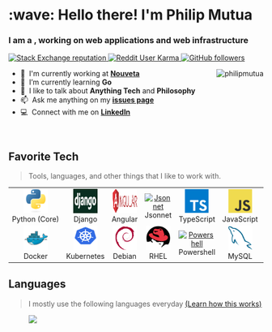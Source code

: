 <h1 align="left" id="philipmutua-title">:wave: Hello there! I'm Philip Mutua</h1>
<h3 align="left">I am a , working on web applications and web infrastructure</h3>

<p align="left">
  <a href="https://stackoverflow.com/users/8342189">
    <img alt="Stack Exchange reputation" src="https://img.shields.io/stackexchange/stackoverflow/r/8342189?color=orange&label=reputation&logo=stackoverflow">
  </a>
  <a href="https://reddit.com/u/pmutua">
    <img alt="Reddit User Karma" src="https://img.shields.io/reddit/user-karma/combined/pmutua?label=karma&logo=reddit">
  </a>
  <a href="https://github.com/pmutua?tab=followers">
    <img alt="GitHub followers" src="https://img.shields.io/github/followers/pmutua?color=green&logo=github">
  </a>
</p>

<a href="#philipmutua-title">
  <img src="https://github-readme-stats.vercel.app/api?username=pmutua&show_icons=true&count_private=true&include_all_commits=true" alt="philipmutua" align="right" />
</a>

- :office: &nbsp;I'm currently working at **[Nouveta]**
- :seedling: &nbsp;I’m currently learning **Go**
- :speech_balloon: &nbsp;I like to talk about **Anything Tech** and **Philosophy**
- :mailbox: &nbsp;Ask me anything on my **[issues page]**
- :computer: &nbsp;Connect with me on **[LinkedIn]**

<br>

<h2 align="left" id="philipmutua-tech">Favorite Tech</h2>

> Tools, languages, and other things that I like to work with.

<table>
  <tr>
    <td align="center" width="96">
      <a href="#philipmutua-tech">
        <img src="./img/python-original.svg" width="48" height="48" alt="Python" />
      </a>
      <br>Python&nbsp;(Core)
    </td>
    <td align="center" width="96">
      <a href="#philipmutua-tech">
        <img src="./img/django-logo-negative.png" width="48" height="48" alt="Django" />
      </a>
      <br>Django
    </td>
    <td align="center" width="96">
      <a href="#philipmutua-tech">
        <img src="./img/angular.svg" width="48" height="48" alt="Angular" />
      </a>
      <br>Angular
    </td>
    <td align="center" width="96">
      <a href="#philipmutua-tech">
        <img src="https://jsonnet.org/img/isologo.svg" width="48" height="48" alt="Jsonnet" />
      </a>
      <br>Jsonnet
    </td>
    <td align="center" width="96">
      <a href="#philipmutua-tech">
        <img src="./img/typescript-original.svg" width="48" height="48" alt="TypeScript" />
      </a>
      <br>TypeScript
    </td>
    <td align="center" width="96">
      <a href="#philipmutua-tech">
        <img src="./img/javascript-original.svg" width="48" height="48" alt="JavaScript" />
      </a>
      <br>JavaScript
    </td>
    <td align="center" width="96">
      <a href="#philipmutua-tech" >
        <img src="./img/Nginx_logo.svg.png" width="48" height="48" alt="NGINX" />
      </a>
      <br>NGINX
    </td>
    <td align="center" width="96">
      <a href="#philipmutua-tech">
        <img src="./img/bootstrap-plain.svg" width="48" height="48" alt="Bootstrap" />
      </a>
      <br>Bootstrap
    </td>
    <td align="center" width="96">
      <a href="#philipmutua-tech">
        <img src="./img/sass-original.svg" width="48" height="48" alt="Sass" />
      </a>
      <br>Sass
    </td>
  </tr>
  <tr>
    <td align="center" width="96"> 
      <a href="#philipmutua-tech" >
        <img src="./img/docker-original.svg" width="48" height="48" alt="Docker" />
      </a>
      <br>Docker
    </td>
    <td align="center" width="96">
      <a href="#philipmutua-tech" >
        <img src="https://raw.githubusercontent.com/cncf/artwork/master/projects/kubernetes/icon/color/kubernetes-icon-color.svg" width="48" height="48" alt="Kubernetes" />
      </a>
      <br>Kubernetes
    </td>
    <td align="center"  width="96">
      <a href="#philipmutua-tech">
        <img src="./img/debian-original.svg" width="48" height="48" alt="Debian" />
      </a>
      <br>Debian
    </td>
    <td align="center"  width="96">
      <a href="#philipmutua-tech">
        <img src="./img/redhat-original.svg" width="48" height="48" alt="RHEL" />
      </a>
      <br>RHEL
    </td>
    <td align="center" width="96">
      <a href="#philipmutua-tech">
        <img src="https://raw.githubusercontent.com/PowerShell/PowerShell/master/assets/ps_black_128.svg" width="48" height="48" alt="Powershell" />
      </a>
      <br>Powershell
    </td>
    <td align="center"  width="96">
      <a href="#philipmutua-tech">
        <img src="./img/mysql-original.svg" width="48" height="48" alt="MySQL" />
      </a>
      <br>MySQL
    </td>

  </tr>
</table>

<h2 align="left">Languages</h2>

> I mostly use the following languages everyday [(Learn how this works)](https://wakatime.com)

<!-- prettier-ignore-start -->
<!-- START_SECTION Chart-->

<figure><img src="https://wakatime.com/share/@a88fa195-aad0-4bcf-aa1e-14f8765a804d/743fbd99-7c5b-45ec-be3f-eb2fd101ee0f.svg"></img></figure>

<!-- END_SECTION: Chart-->

<!-- links -->

[nouveta]: https://github.com/NouvetaLimited "Nouveta Github Home"
[issues page]: https://github.com/pmutua/pmutua/issues "pmutua/issues"
[linkedin]: https://www.linkedin.com/in/pmutua "Philip Mutua LinkedIn"
